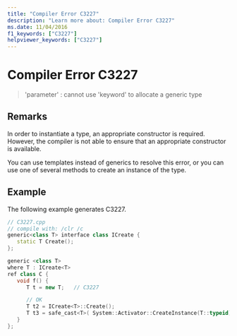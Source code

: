 ```yaml
---
title: "Compiler Error C3227"
description: "Learn more about: Compiler Error C3227"
ms.date: 11/04/2016
f1_keywords: ["C3227"]
helpviewer_keywords: ["C3227"]
---
```

# Compiler Error C3227

> 'parameter' : cannot use 'keyword' to allocate a generic type

## Remarks

In order to instantiate a type, an appropriate constructor is required. However, the compiler is not able to ensure that an appropriate constructor is available.

You can use templates instead of generics to resolve this error, or you can use one of several methods to create an instance of the type.

## Example

The following example generates C3227.

```cpp
// C3227.cpp
// compile with: /clr /c
generic<class T> interface class ICreate {
   static T Create();
};

generic <class T>
where T : ICreate<T>
ref class C {
   void f() {
      T t = new T;   // C3227

      // OK
      T t2 = ICreate<T>::Create();
      T t3 = safe_cast<T>( System::Activator::CreateInstance(T::typeid) );
   }
};
```
